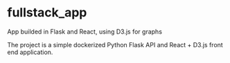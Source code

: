 # fullstack_app
App builded in Flask and React, using D3.js for graphs

The project is a simple dockerized Python Flask API and React + D3.js front end application.
